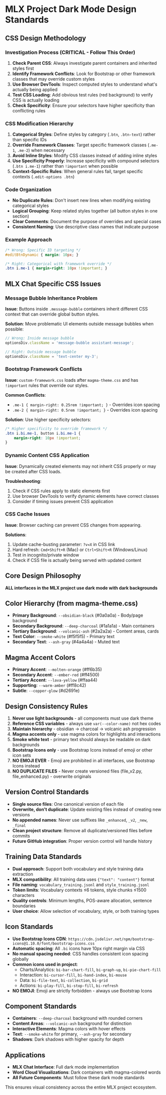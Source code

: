 # MLX Project Dark Mode Design Standards

## CSS Design Methodology

### Investigation Process (CRITICAL - Follow This Order)
1. **Check Parent CSS**: Always investigate parent containers and inherited styles first
2. **Identify Framework Conflicts**: Look for Bootstrap or other framework classes that may override custom styles
3. **Use Browser DevTools**: Inspect computed styles to understand what's actually being applied
4. **Test CSS Loading**: Add obvious test rules (red background) to verify CSS is actually loading
5. **Check Specificity**: Ensure your selectors have higher specificity than conflicting rules

### CSS Modification Hierarchy
1. **Categorical Styles**: Define styles by category (`.btn`, `.btn-text`) rather than specific IDs
2. **Override Framework Classes**: Target specific framework classes (`.me-1`, `.me-2`) when necessary
3. **Avoid Inline Styles**: Modify CSS classes instead of adding inline styles
4. **Use Specificity Properly**: Increase specificity with compound selectors (`.btn i.me-1`) rather than `!important` when possible
5. **Context-Specific Rules**: When general rules fail, target specific contexts (`.edit-options .btn`)

### Code Organization
- **No Duplicate Rules**: Don't insert new lines when modifying existing categorical styles
- **Logical Grouping**: Keep related styles together (all button styles in one section)
- **Clear Comments**: Document the purpose of overrides and special cases
- **Consistent Naming**: Use descriptive class names that indicate purpose

### Example Approach
```css
/* Wrong: Specific ID targeting */
#editBtnDynamic { margin: 10px; }

/* Right: Categorical with framework override */
.btn i.me-1 { margin-right: 10px !important; }
```

## MLX Chat Specific CSS Issues

### Message Bubble Inheritance Problem
**Issue**: Buttons inside `.message-bubble` containers inherit different CSS context that can override global button styles.

**Solution**: Move problematic UI elements outside message bubbles when possible:
```javascript
// Wrong: Inside message bubble
optionsDiv.className = 'message-bubble assistant-message';

// Right: Outside message bubble  
optionsDiv.className = 'text-center my-3';
```

### Bootstrap Framework Conflicts
**Issue**: `custom-framework.css` loads after `magma-theme.css` and has `!important` rules that override our styles.

**Common Conflicts**:
- `.me-1 { margin-right: 0.25rem !important; }` - Overrides icon spacing
- `.me-2 { margin-right: 0.5rem !important; }` - Overrides icon spacing

**Solution**: Use higher specificity selectors:
```css
/* Higher specificity to override framework */
.btn i.bi.me-1, button i.bi.me-1 {
    margin-right: 10px !important;
}
```

### Dynamic Content CSS Application
**Issue**: Dynamically created elements may not inherit CSS properly or may be created after CSS loads.

**Troubleshooting**:
1. Check if CSS rules apply to static elements first
2. Use browser DevTools to verify dynamic elements have correct classes
3. Consider if timing issues prevent CSS application

### CSS Cache Issues
**Issue**: Browser caching can prevent CSS changes from appearing.

**Solutions**:
1. Update cache-busting parameter: `?v=X` in CSS link
2. Hard refresh: `Cmd+Shift+R` (Mac) or `Ctrl+Shift+R` (Windows/Linux)
3. Test in incognito/private window
4. Check if CSS file is actually being served with updated content

## Core Design Philosophy
**ALL interfaces in the MLX project use dark mode with dark backgrounds**

## Color Hierarchy (from magma-theme.css)
- **Primary Background**: `--obsidian-black` (#0a0a0a) - Body/page background
- **Secondary Background**: `--deep-charcoal` (#1a1a1a) - Main containers
- **Tertiary Background**: `--volcanic-ash` (#2a2a2a) - Content areas, cards
- **Text Color**: `--smoke-white` (#f5f5f5) - Primary text
- **Secondary Text**: `--ash-gray` (#4a4a4a) - Muted text

## Magma Accent Colors
- **Primary Accent**: `--molten-orange` (#ff6b35)
- **Secondary Accent**: `--ember-red` (#ff4500) 
- **Tertiary Accent**: `--lava-yellow` (#ffaa44)
- **Supporting**: `--warm-amber` (#ff8c42)
- **Subtle**: `--copper-glow` (#d2691e)

## Design Consistency Rules
1. **Never use light backgrounds** - all components must use dark theme
2. **Reference CSS variables** - always use `var(--color-name)` not hex codes
3. **Maintain hierarchy** - obsidian → charcoal → volcanic ash progression
4. **Magma accents only** - use magma colors for highlights and interactions
5. **Smoke white text** - primary text should always be readable on dark backgrounds
6. **Bootstrap Icons only** - use Bootstrap Icons instead of emoji or other icon sets
7. **NO EMOJI EVER** - Emoji are prohibited in all interfaces, use Bootstrap Icons instead
8. **NO DUPLICATE FILES** - Never create versioned files (file_v2.py, file_enhanced.py) - overwrite originals

## Version Control Standards
- **Single source files**: One canonical version of each file
- **Overwrite, don't duplicate**: Update existing files instead of creating new versions
- **No appended names**: Never use suffixes like `_enhanced`, `_v2`, `_new`, `_final`
- **Clean project structure**: Remove all duplicate/versioned files before commits
- **Future GitHub integration**: Proper version control will handle history

## Training Data Standards
- **Dual approach**: Support both vocabulary and style training data extraction
- **MLX compatibility**: All training data uses `{"text": "content"}` format
- **File naming**: `vocabulary_training.jsonl` and `style_training.jsonl`
- **Token limits**: Vocabulary contexts ≤6 tokens, style chunks ≤1500 characters
- **Quality controls**: Minimum lengths, POS-aware allocation, sentence boundaries
- **User choice**: Allow selection of vocabulary, style, or both training types

## Icon Standards
- **Use Bootstrap Icons CDN**: `https://cdn.jsdelivr.net/npm/bootstrap-icons@1.10.0/font/bootstrap-icons.css`
- **Automatic spacing**: All `.bi` icons have 10px right margin via CSS
- **No manual spacing needed**: CSS handles consistent icon spacing globally
- **Common icons used in project**:
  - Charts/Analytics: `bi-bar-chart-fill`, `bi-graph-up`, `bi-pie-chart-fill`
  - Interaction: `bi-cursor-fill`, `bi-hand-index`, `bi-mouse`
  - Data: `bi-file-text`, `bi-collection`, `bi-grid`
  - Actions: `bi-play-fill`, `bi-stop-fill`, `bi-refresh`
- **NO EMOJI**: Emoji are strictly forbidden - always use Bootstrap Icons

## Component Standards
- **Containers**: `--deep-charcoal` background with rounded corners
- **Content Areas**: `--volcanic-ash` background for distinction
- **Interactive Elements**: Magma colors with hover effects
- **Text**: `--smoke-white` for primary, `--ash-gray` for secondary
- **Shadows**: Dark shadows with higher opacity for depth

## Applications
- **MLX Chat Interface**: Full dark mode implementation
- **Word Cloud Visualizations**: Dark containers with magma-colored words
- **All Future Components**: Must follow these dark mode standards

This ensures visual consistency across the entire MLX project ecosystem.
